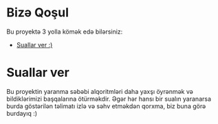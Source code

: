 # Bizə Qoşul

Bu proyektə 3 yolla kömək edə bilərsiniz:

-   [Suallar ver :)](#suallar-ver)

# Suallar ver

Bu proyektin yaranma səbəbi alqoritmləri daha yaxşı öyrənmək və bildiklərimizi başqalarına ötürməkdir. Əgər hər hansı bir sualın yaranarsa burda göstərilən təlimatı izlə və səhv etməkdən qorxma, biz buna görə burdayıq :)
